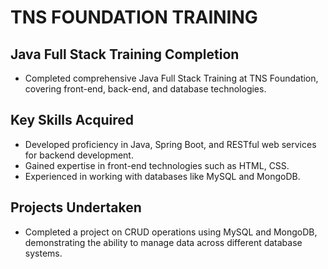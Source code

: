 # TNS FOUNDATION TRAINING 

## Java Full Stack Training Completion

- Completed comprehensive Java Full Stack Training at TNS Foundation, covering front-end, back-end, and database technologies.

## Key Skills Acquired

- Developed proficiency in Java, Spring Boot, and RESTful web services for backend development.
- Gained expertise in front-end technologies such as HTML, CSS.
- Experienced in working with databases like MySQL and MongoDB.

## Projects Undertaken

- Completed a project on CRUD operations using MySQL and MongoDB, demonstrating the ability to manage data across different database systems.
